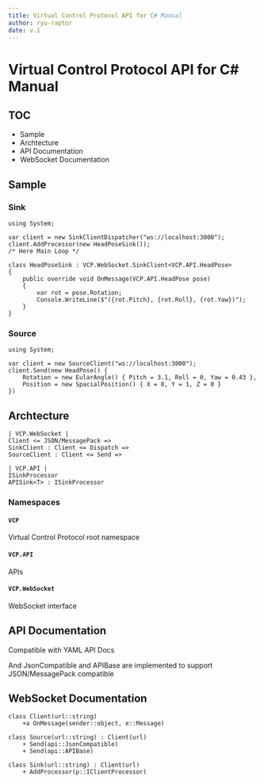 ```yaml
---
title: Virtual Control Protocol API for C# Manual
author: ryu-raptor
date: v.1
---
```


# Virtual Control Protocol API for C# Manual

## TOC
- Sample
- Archtecture
- API Documentation
- WebSocket Documentation

## Sample

### Sink
```{.cs}
using System;

var client = new SinkClientDispatcher("ws://localhost:3000");
client.AddProcessor(new HeadPoseSink());
/* Here Main Loop */

class HeadPoseSink : VCP.WebSocket.SinkClient<VCP.API.HeadPose>
{
    public override void OnMessage(VCP.API.HeadPose pose)
    {
        var rot = pose.Rotation;
        Console.WriteLine($"({rot.Pitch}, {rot.Roll}, {rot.Yaw})");
    }
}
```

### Source
```{.cs}
using System;

var client = new SourceClient("ws://localhost:3000");
client.Send(new HeadPose() {
    Rotation = new EularAngle() { Pitch = 3.1, Roll = 0, Yaw = 0.43 },
    Position = new SpacialPosition() { X = 0, Y = 1, Z = 0 }
})
```

## Archtecture

```
| VCP.WebSocket |
Client <= JSON/MessagePack =>
SinkClient : Client <= Dispatch =>
SourceClient : Client <= Send =>

| VCP.API |
ISinkProcessor
APISink<T> : ISinkProcessor
```

### Namespaces

#### `VCP`
Virtual Control Protocol root namespace

#### `VCP.API`
APIs

#### `VCP.WebSocket`
WebSocket interface

## API Documentation

Compatible with YAML API Docs

And JsonCompatible and APIBase are implemented to support JSON/MessagePack compatible

## WebSocket Documentation

```
class Client(url::string)
    +a OnMessage(sender::object, e::Message)

class Source(url::string) : Client(url)
    + Send(api::JsonCompatible)
    + Send(api::APIBase)

class Sink(url::string) : Client(url)
    + AddProcessor(p::IClientProcessor)
```